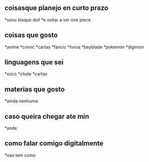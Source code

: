 
## coisasque planejo en curto prazo
  *sono bisque doll
  *e voltar a ver one piece

## coisas que gosto
   *anime
   *comic
   *cartas
   *fancic
   *livros
   *beyblade
   *pokemon
   *digimon
## linguagens que sei
   *soco
   *chute
   *cartas
## materias que gosto 
   *ainda nenhuma
## caso queira chegar ate min
   *ande
## como falar comigo digitalmente
   *nao tem como
